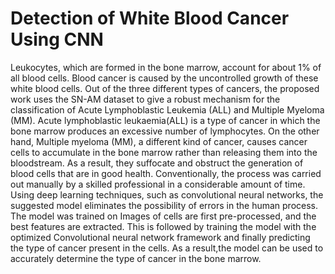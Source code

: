 # Detection of White Blood Cancer Using CNN

Leukocytes, which are formed in the bone marrow, account for about 1% of all blood cells. Blood cancer is caused by the uncontrolled growth of these white blood cells. Out of the three different types of cancers, the proposed work uses the SN-AM dataset to give a robust mechanism for the classification of Acute Lymphoblastic Leukemia (ALL) and Multiple Myeloma (MM). Acute lymphoblastic leukaemia(ALL) is a type of cancer in which the bone marrow produces an excessive number of lymphocytes. On the other hand, Multiple myeloma (MM), a different kind of cancer, causes cancer cells to accumulate in the bone marrow rather than releasing them into the bloodstream. As a result, they suffocate and obstruct the generation of blood cells that are in good health. Conventionally, the process was carried out manually by a skilled professional in a considerable amount of time. Using deep learning techniques, such as convolutional neural networks, the suggested model eliminates the possibility of errors in the human process. The model was trained on Images of cells are first pre-processed, and the best features are extracted. This is followed by training the model with the optimized Convolutional neural network framework and finally predicting the type of cancer present in the cells. As a result,the model can be used to accurately determine the type of cancer in the bone marrow.


